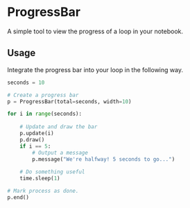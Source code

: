 # ProgressBar

A simple tool to view the progress of a loop in your notebook.

## Usage

Integrate the progress bar into your loop in the following way.

```python
seconds = 10

# Create a progress bar
p = ProgressBar(total=seconds, width=10)

for i in range(seconds):
    
    # Update and draw the bar
    p.update(i)
    p.draw()
    if i == 5:
        # Output a message
        p.message("We're halfway! 5 seconds to go...")
    
    # Do something useful
    time.sleep(1)

# Mark process as done.
p.end()
```